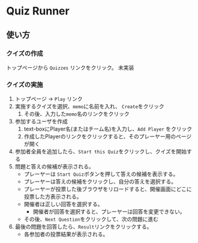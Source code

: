 # Quiz Runner

## 使い方

### クイズの作成

トップページから `Quizzes` リンクをクリック。
未実装

### クイズの実施

1. トップページ → `Play` リンク
2. 実施するクイズを選択、`memo`に名前を入れ、 `Create`をクリック
    1. その後、入力した`memo`名のリンクをクリック
3. 参加するユーザを作成
    1. text-boxにPlayer名(またはチーム名)を入力し、`Add Player` をクリック
    2. 作成したPlayerのリンクをクリックすると、そのプレーヤー用のページが開く
4. 参加者全員を追加したら、`Start this Quiz`をクリックし、クイズを開始する
5. 問題と答えの候補が表示される。
    - プレーヤーは `Start Quiz`ボタンを押して答えの候補を表示する。
    - プレーヤーは答えの候補をクリックし、自分の答えを選択する。
    - プレーヤーが投票した後ブラウザをリロードすると、開催画面にどこに投票した方表示される。
    - 開催者は正しい回答を選択する。
        - 開催者が回答を選択すると、プレーヤーは回答を変更できない。
    - その後、`Next Question`をクリックして、次の問題に進む
6. 最後の問題を回答したら、`Result`リンクをクリックする。
    - 各参加者の投票結果が表示される。

